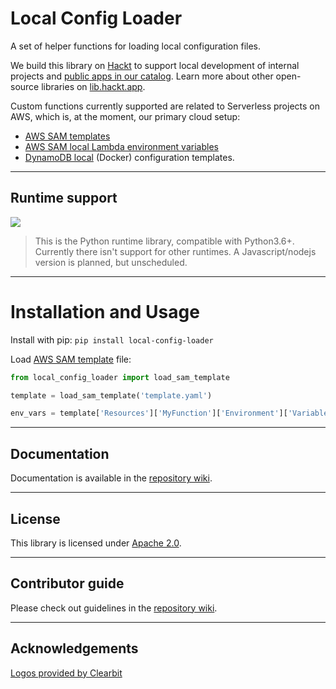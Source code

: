 # Local Config Loader

A set of helper functions for loading local configuration files.

We build this library on [Hackt](https://hackt.app) to support local development of internal projects and [public apps in our catalog](https://hackt.app/catalog). Learn more about other open-source libraries on [lib.hackt.app](https://lib.hackt.app/).

Custom functions currently supported are related to Serverless projects on AWS, which is, at the moment, our primary cloud setup:

- [AWS SAM templates](https://docs.aws.amazon.com/serverless-application-model/latest/developerguide/sam-specification-template-anatomy.html)
- [AWS SAM local Lambda environment variables](https://docs.aws.amazon.com/serverless-application-model/latest/developerguide/serverless-sam-cli-using-invoke.html#serverless-sam-cli-using-invoke-environment-file)
- [DynamoDB local](https://docs.aws.amazon.com/amazondynamodb/latest/developerguide/DynamoDBLocal.html) (Docker) configuration templates.

---

## Runtime support

<img src="//logo.clearbit.com/python.org?size=120">

> This is the Python runtime library, compatible with Python3.6+. Currently there isn't support for other runtimes. A Javascript/nodejs version is planned, but unscheduled.

---

# Installation and Usage

Install with pip: `pip install local-config-loader`

Load [AWS SAM template](https://docs.aws.amazon.com/serverless-application-model/latest/developerguide/sam-specification-template-anatomy.html) file:

```python
from local_config_loader import load_sam_template

template = load_sam_template('template.yaml')

env_vars = template['Resources']['MyFunction']['Environment']['Variables']
```

---

## Documentation

Documentation is available in the [repository wiki](https://github.com/hacktlib/py-local-config-loader/wiki).

---

## License

This library is licensed under [Apache 2.0](https://raw.githubusercontent.com/hacktlib/py-local-config-loader/main/LICENSE).

---

## Contributor guide

Please check out guidelines in the [repository wiki](https://github.com/hacktlib/py-local-config-loader/wiki).

---

## Acknowledgements

<a href="https://clearbit.com">Logos provided by Clearbit</a>
